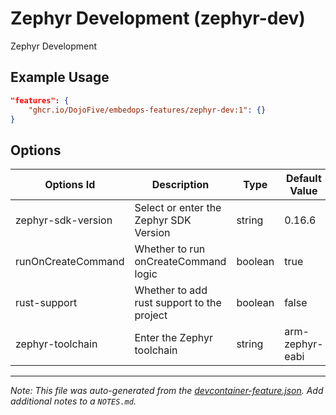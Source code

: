 
# Zephyr Development (zephyr-dev)

Zephyr Development

## Example Usage

```json
"features": {
    "ghcr.io/DojoFive/embedops-features/zephyr-dev:1": {}
}
```

## Options

| Options Id | Description | Type | Default Value |
|-----|-----|-----|-----|
| zephyr-sdk-version | Select or enter the Zephyr SDK Version | string | 0.16.6 |
| runOnCreateCommand | Whether to run onCreateCommand logic | boolean | true |
| rust-support | Whether to add rust support to the project | boolean | false |
| zephyr-toolchain | Enter the Zephyr toolchain | string | arm-zephyr-eabi |



---

_Note: This file was auto-generated from the [devcontainer-feature.json](https://github.com/DojoFive/embedops-features/blob/main/src/zephyr-dev/devcontainer-feature.json).  Add additional notes to a `NOTES.md`._
